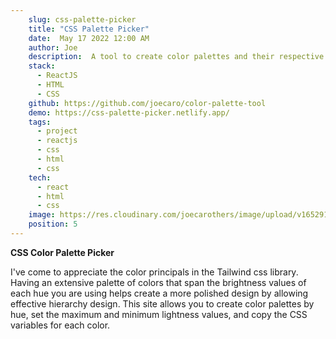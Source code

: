 ```yaml
---
    slug: css-palette-picker
    title: "CSS Palette Picker"
    date:  May 17 2022 12:00 AM
    author: Joe
    description:  A tool to create color palettes and their respective css variables.
    stack: 
      - ReactJS
      - HTML
      - CSS
    github: https://github.com/joecaro/color-palette-tool
    demo: https://css-palette-picker.netlify.app/
    tags:
      - project
      - reactjs
      - css
      - html
      - css
    tech:
      - react
      - html
      - css
    image: https://res.cloudinary.com/joecarothers/image/upload/v1652918002/misc/Projects/palette-mockup_u5fu30_wyu2cc.png
    position: 5
---
```


**CSS Color Palette Picker**

I've come to appreciate the color principals in the Tailwind css library. Having an extensive palette of colors that span the brightness values of each hue you are using helps create a more polished design by allowing effective hierarchy design. This site allows you to create color palettes by hue, set the maximum and minimum lightness values, and copy the CSS variables for each color.
